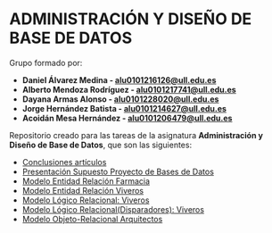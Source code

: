 # ADMINISTRACIÓN Y DISEÑO DE BASE DE DATOS

Grupo formado por:

 *  **Daniel Álvarez Medina - [ alu0101216126@ull.edu.es ](alu0101216126@ull.edu.es)**
 *  **Alberto Mendoza Rodríguez - [ alu0101217741@ull.edu.es ](alu0101217741@ull.edu.es)**
 *  **Dayana Armas Alonso - [ alu0101228020@ull.edu.es ](alu0101228020@ull.edu.es)**
 *  **Jorge Hernández Batista - [ alu0101214627@ull.edu.es ](alu0101214627@ull.edu.es)**
 *  **Acoidán Mesa Hernández - [ alu0101206479@ull.edu.es ](alu0101206479@ull.edu.es)**

Repositorio creado para las tareas de la asignatura **Administración y Diseño de Base de Datos**, que son las siguientes:
  * [Conclusiones artículos](https://github.com/alu0101216126/ADBDD/tree/main/Conclusiones%20art%C3%ADculos)
  * [Presentación Supuesto Proyecto de Bases de Datos](https://github.com/alu0101216126/ADBDD/blob/main/Presentaci%C3%B3n%20Supuesto%20Proyecto%20de%20Bases%20de%20Datos/An%C3%A1lisis%20del%20supuesto.md)
  * [Modelo Entidad Relación Farmacia](https://github.com/alu0101216126/ADBDD/blob/main/Modelo%20de%20Entidad-Relaci%C3%B3n%20Farmacia/Modelo%20de%20Entidad-Relaci%C3%B3n%20Farmacia.png)
  * [Modelo Entidad Relación Viveros](https://github.com/alu0101216126/ADBDD/blob/main/Modelo%20de%20Entidad-Relaci%C3%B3n%20Vivero/Modelo%20de%20Entidad-Relaci%C3%B3n%20Vivero.png)
  * [Modelo Lógico Relacional: Viveros](https://github.com/alu0101216126/ADBDD/tree/main/Modelo%20L%C3%B3gico%20Relacional%20Viveros)
  * [Modelo Lógico Relacional(Disparadores): Viveros](https://github.com/alu0101216126/ADBDD/tree/main/Modelo%20Lógico%20Relacional%20(Disparadores))
  * [Modelo Objeto-Relacional Arquitectos](https://github.com/alu0101216126/ADBDD/tree/main/Modelo%20Objeto-Relacional%20Arquitectos)

